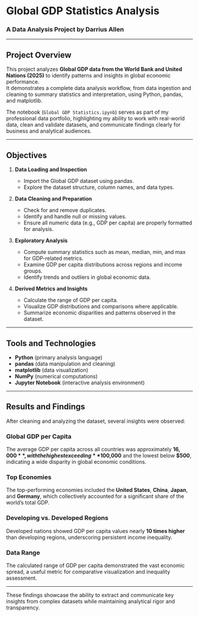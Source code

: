 # Global GDP Statistics Analysis

### A Data Analysis Project by **Darrius Allen**

---

## Project Overview

This project analyzes **Global GDP data from the World Bank and United Nations (2025)** to identify patterns and insights in global economic performance.  
It demonstrates a complete data analysis workflow,  from data ingestion and cleaning to summary statistics and interpretation,  using Python, pandas, and matplotlib.

The notebook (`Global GDP Statistics.ipynb`) serves as part of my professional data portfolio, highlighting my ability to work with real-world data, clean and validate datasets, and communicate findings clearly for business and analytical audiences.

---

## Objectives

1. **Data Loading and Inspection**  
   - Import the Global GDP dataset using pandas.  
   - Explore the dataset structure, column names, and data types.

2. **Data Cleaning and Preparation**  
   - Check for and remove duplicates.  
   - Identify and handle null or missing values.  
   - Ensure all numeric data (e.g., GDP per capita) are properly formatted for analysis.

3. **Exploratory Analysis**  
   - Compute summary statistics such as mean, median, min, and max for GDP-related metrics.  
   - Examine GDP per capita distributions across regions and income groups.  
   - Identify trends and outliers in global economic data.

4. **Derived Metrics and Insights**  
   - Calculate the range of GDP per capita.  
   - Visualize GDP distributions and comparisons where applicable.  
   - Summarize economic disparities and patterns observed in the dataset.

---

## Tools and Technologies

- **Python** (primary analysis language)  
- **pandas** (data manipulation and cleaning)  
- **matplotlib** (data visualization)  
- **NumPy** (numerical computations)  
- **Jupyter Notebook** (interactive analysis environment)

---

## Results and Findings

After cleaning and analyzing the dataset, several insights were observed:

### Global GDP per Capita
The average GDP per capita across all countries was approximately **$16,000**, with the highest exceeding **$100,000** and the lowest below **$500**, indicating a wide disparity in global economic conditions.

### Top Economies
The top-performing economies included the **United States**, **China**, **Japan**, and **Germany**, which collectively accounted for a significant share of the world’s total GDP.

### Developing vs. Developed Regions
Developed nations showed GDP per capita values nearly **10 times higher** than developing regions, underscoring persistent income inequality.

### Data Range
The calculated range of GDP per capita demonstrated the vast economic spread,  a useful metric for comparative visualization and inequality assessment.

---

These findings showcase the ability to extract and communicate key insights from complex datasets while maintaining analytical rigor and transparency.
